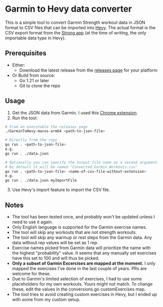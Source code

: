# Garmin to Hevy data converter

This is a simple tool to convert Garmin Strength workout data in JSON format to CSV files that can be imported into [Hevy](https://www.hevyapp.com/).
The actual format is the CSV export format from the [Strong app](https://www.strong.app/) (at the time of writing, the only importable data type in Hevy).

## Prerequisites
- Either:
  - Download the latest release from the [releases page](https://github.com/DrBushyTop/GarminToHevyConverter/releases) for your platform
- Or Build from source:
  - Go 1.21 or later 
  - Git to clone the repo

## Usage

1. Get the JSON data from Garmin. I used this [Chrome extension](https://chromewebstore.google.com/detail/garmin-workout-downloader/hpimimpdkghmejbcldfccdbaebjifnkk).
2. Run the tool:
```sh 
# From an executable the releases page
./GarminToHevy-macos-arm64 <path-to-json-file>

# Directly from the repo
go run . <path-to-json-file>
e.g. 
go run . ./data.json

# Optionally you can specify the output file name as a second argument. 
# By default it will be named "Converted_Garmin_Workouts.csv"
go run . <path-to-json-file> <name-of-csv-file-without-extension>
e.g.
go run . ./data.json myImportFile
```
3. Use Hevy's import feature to import the CSV file.

## Notes

- The tool has been tested once, and probably won't be updated unless I need to use it again.
- Only English language is supported for the Garmin exercise names.
- The tool will skip any workouts that are not strength workouts.
- The tool will skip any warmup or rest steps from the Garmin data. Any data without rep values will be set as 1 rep.
- Exercise names picked from Garmin data will prioritize the name with the highest "probability" value. It seems that any manually set exercises have this set to 100 and will thus be picked.
- **Only a subset of Garmin Excercises are mapped at the moment.** I only mapped the exercises I've done in the last couple of years. PRs are welcome for these.
- Due to Garmin's limited selection of exercises, I had to use some placeholders for my own workouts. Yours might not match. To change these, edit the values in the conversions.go customExercises map.
- The tool tries to avoid creating custom exercises in Hevy, but I ended up with some from my custom setup.
